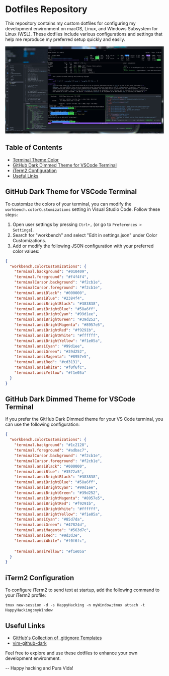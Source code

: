# Dotfiles Repository

This repository contains my custom dotfiles for configuring my development environment on macOS, Linux, and Windows Subsystem for Linux (WSL). These dotfiles include various configurations and settings that help me reproduce my preferred setup quickly and easily.

![Terminal Screenshot](https://github.com/jonmatum/dotfiles/blob/0931840be160caf763ffc6cb3a406d4f67d81521/screenshot.jpg?raw=true)

## Table of Contents

- [Terminal Theme Color](#github-dark-theme-for-vscode-terminal)
- [GitHub Dark Dimmed Theme for VSCode Terminal](#github-dark-dimmed-theme-for-vscode-terminal)
- [iTerm2 Configuration](#iterm2-configuration)
- [Useful Links](#useful-links)

## GitHub Dark Theme for VSCode Terminal

To customize the colors of your terminal, you can modify the `workbench.colorCustomizations` setting in Visual Studio Code. Follow these steps:

1. Open user settings by pressing `Ctrl+,` (or go to `Preferences > Settings`).
2. Search for "workbench" and select "Edit in settings.json" under Color Customizations.
3. Add or modify the following JSON configuration with your preferred color values:

```json
{
  "workbench.colorCustomizations": {
    "terminal.background": "#010409",
    "terminal.foreground": "#f4f4f4",
    "terminalCursor.background": "#f2cb1e",
    "terminalCursor.foreground": "#f2cb1e",
    "terminal.ansiBlack": "#000000",
    "terminal.ansiBlue": "#2384f4",
    "terminal.ansiBrightBlack": "#383838",
    "terminal.ansiBrightBlue": "#58a6ff",
    "terminal.ansiBrightCyan": "#99d1ee",
    "terminal.ansiBrightGreen": "#39d252",
    "terminal.ansiBrightMagenta": "#8957e5",
    "terminal.ansiBrightRed": "#f9291b",
    "terminal.ansiBrightWhite": "#ffffff",
    "terminal.ansiBrightYellow": "#f1e05a",
    "terminal.ansiCyan": "#99d1ee",
    "terminal.ansiGreen": "#39d252",
    "terminal.ansiMagenta": "#8957e5",
    "terminal.ansiRed": "#cd3131",
    "terminal.ansiWhite": "#f0f6fc",
    "terminal.ansiYellow": "#f1e05a"
  }
}
```

## GitHub Dark Dimmed Theme for VSCode Terminal

If you prefer the GitHub Dark Dimmed theme for your VS Code terminal, you can use the following configuration:

```json
{
  "workbench.colorCustomizations": {
    "terminal.background": "#1c2128",
    "terminal.foreground": "#adbac7",
    "terminalCursor.background": "#f2cb1e",
    "terminalCursor.foreground": "#f2cb1e",
    "terminal.ansiBlack": "#000000",
    "terminal.ansiBlue": "#3572a5",
    "terminal.ansiBrightBlack": "#383838",
    "terminal.ansiBrightBlue": "#58a6ff",
    "terminal.ansiBrightCyan": "#99d1ee",
    "terminal.ansiBrightGreen": "#39d252",
    "terminal.ansiBrightMagenta": "#8957e5",
    "terminal.ansiBrightRed": "#f9291b",
    "terminal.ansiBrightWhite": "#ffffff",
    "terminal.ansiBrightYellow": "#f1e05a",
    "terminal.ansiCyan": "#85d7da",
    "terminal.ansiGreen": "#47824d",
    "terminal.ansiMagenta": "#563d7c",
    "terminal.ansiRed": "#9d3d3e",
    "terminal.ansiWhite": "#f0f6fc",

    "terminal.ansiYellow": "#f1e05a"
  }
}
```

## iTerm2 Configuration

To configure iTerm2 to send text at startup, add the following command to your iTerm2 profile:

```
tmux new-session -d -s HappyHacking -n myWindow;tmux attach -t HappyHacking:myWindow
```

## Useful Links

- [GitHub's Collection of .gitignore Templates](https://github.com/github/gitignore)
- [vim-github-dark](https://github.com/vv9k/vim-github-dark)

Feel free to explore and use these dotfiles to enhance your own development environment.

--
Happy hacking and Pura Vida!
